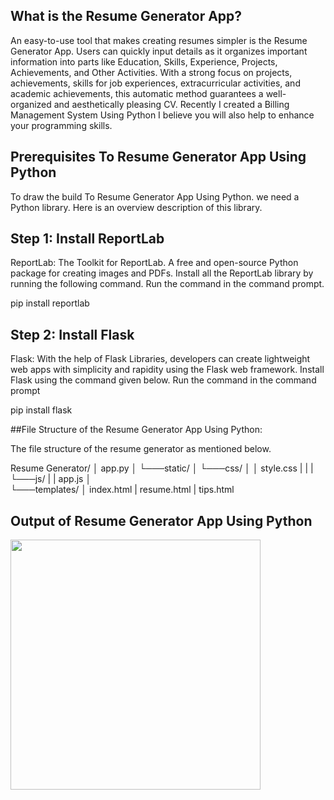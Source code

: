 ## What is the Resume Generator App?
An easy-to-use tool that makes creating resumes simpler is the Resume Generator App. Users can quickly input details as it organizes important information into parts like Education, Skills, Experience, Projects, Achievements, and Other Activities. With a strong focus on projects, achievements, skills for job experiences, extracurricular activities, and academic achievements, this automatic method guarantees a well-organized and aesthetically pleasing CV. Recently I created a Billing Management System Using Python I believe you will also help to enhance your programming skills.

## Prerequisites To Resume Generator App Using Python
To draw the build To Resume Generator App Using Python. we need a Python library. Here is an overview description of this library.  

## Step 1: Install ReportLab
ReportLab: The Toolkit for ReportLab. A free and open-source Python package for creating images and PDFs. Install all the ReportLab library by running the following command. Run the command in the command prompt.

pip install reportlab

## Step 2: Install Flask

Flask: With the help of Flask Libraries, developers can create lightweight web apps with simplicity and rapidity using the Flask web framework. Install Flask using the command given below. Run the command in the command prompt

pip install flask

##File Structure of the Resume Generator App Using Python:

The file structure of the resume generator as mentioned below.

Resume Generator/
│   app.py
│
└───static/
│   └───css/
│       │   style.css
|       |
|       └───js/ 
|            |  app.js 
│   
└───templates/
     │   index.html
     |   resume.html
     |   tips.html

## Output of Resume Generator App Using Python

<img height="400" src="">

